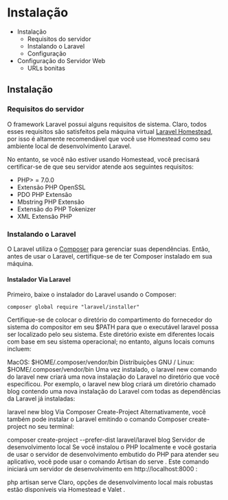 # Instalação


* Instalação
  + Requisitos do servidor
  + Instalando o Laravel
  + Configuração
* Configuração do Servidor Web
  + URLs bonitas


## Instalação
### Requisitos do servidor
O framework Laravel possui alguns requisitos de sistema. Claro, todos esses requisitos são satisfeitos pela máquina virtual [Laravel Homestead](https://github.com/leo-guima/laravel55-docs-pt_BR/blob/master/1.Comecando/4.Homestead.md), por isso é altamente recomendável que você use Homestead como seu ambiente local de desenvolvimento Laravel.

No entanto, se você não estiver usando Homestead, você precisará certificar-se de que seu servidor atende aos seguintes requisitos:

* PHP> = 7.0.0
* Extensão PHP OpenSSL
* PDO PHP Extensão
* Mbstring PHP Extensão
* Extensão do PHP Tokenizer
* XML Extensão PHP

### Instalando o Laravel
O Laravel utiliza o [Composer](https://getcomposer.org/) para gerenciar suas dependências. Então, antes de usar o Laravel, certifique-se de ter Composer instalado em sua máquina.

#### Instalador Via Laravel
Primeiro, baixe o instalador do Laravel usando o Composer:

``` composer global require "laravel/installer" ```

Certifique-se de colocar o diretório do compartimento do fornecedor do sistema do compositor em seu $PATH para que o executável laravel possa ser localizado pelo seu sistema. Este diretório existe em diferentes locais com base em seu sistema operacional; no entanto, alguns locais comuns incluem:

MacOS: $HOME/.composer/vendor/bin
Distribuições GNU / Linux: $HOME/.composer/vendor/bin
Uma vez instalado, o laravel new comando do laravel new criará uma nova instalação do Laravel no diretório que você especificou. Por exemplo, o laravel new blog criará um diretório chamado blog contendo uma nova instalação do Laravel com todas as dependências da Laravel já instaladas:

 laravel new blog 
Via Composer Create-Project
Alternativamente, você também pode instalar o Laravel emitindo o comando Composer  create-project no seu terminal:

 composer create-project --prefer-dist laravel/laravel blog 
Servidor de desenvolvimento local
Se você instalou o PHP localmente e você gostaria de usar o servidor de desenvolvimento embutido do PHP para atender seu aplicativo, você pode usar o comando Artisan do serve . Este comando iniciará um servidor de desenvolvimento em http://localhost:8000 :

 php artisan serve 
Claro, opções de desenvolvimento local mais robustas estão disponíveis via Homestead e Valet .
